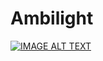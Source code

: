 # Ambilight

[![IMAGE ALT TEXT](http://img.youtube.com/vi/https://youtu.be/3BL5ltcM4Sc/0.jpg)](http://www.youtube.com/watch?v=https://youtu.be/3BL5ltcM4Sc "Test Video 1")
